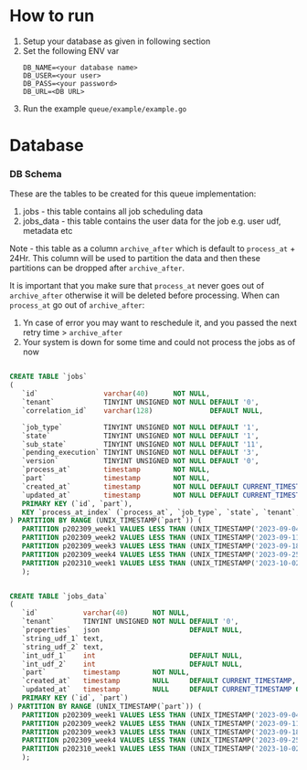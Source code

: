 # How to run

1. Setup your database as given in following section
2. Set the following ENV var
   ```
   DB_NAME=<your database name>
   DB_USER=<your user>
   DB_PASS=<your password>
   DB_URL=<DB URL>
   ```
3. Run the example `queue/example/example.go`

# Database

### DB Schema

These are the tables to be created for this queue implementation:

1. jobs - this table contains all job scheduling data
2. jobs_data - this table contains the user data for the job e.g. user udf, metadata etc

Note - this table as a column `archive_after` which is default to `process_at` + 24Hr. This column
will be used to partition the data and then these partitions can be dropped after `archive_after`.

It is important that you make sure that  `process_at` never goes out of `archive_after` otherwise
it will be deleted before processing.
When can `process_at` go out of `archive_after`:

1. Yn case of error you may want to reschedule it, and you passed the next retry time > `archive_after`
2. Your system is down for some time and could not process the jobs as of now

```sql

CREATE TABLE `jobs`
(
   `id`                varchar(40)      NOT NULL,
   `tenant`            TINYINT UNSIGNED NOT NULL DEFAULT '0',
   `correlation_id`    varchar(128)              DEFAULT NULL,

   `job_type`          TINYINT UNSIGNED NOT NULL DEFAULT '1',
   `state`             TINYINT UNSIGNED NOT NULL DEFAULT '1',
   `sub_state`         TINYINT UNSIGNED NOT NULL DEFAULT '11',
   `pending_execution` TINYINT UNSIGNED NOT NULL DEFAULT '3',
   `version`           TINYINT UNSIGNED NOT NULL DEFAULT '0',
   `process_at`        timestamp        NOT NULL,
   `part`              timestamp        NOT NULL,
   `created_at`        timestamp        NOT NULL DEFAULT CURRENT_TIMESTAMP,
   `updated_at`        timestamp        NOT NULL DEFAULT CURRENT_TIMESTAMP ON UPDATE CURRENT_TIMESTAMP,
   PRIMARY KEY (`id`, `part`),
   KEY `process_at_index` (`process_at`, `job_type`, `state`, `tenant`, `pending_execution`)
) PARTITION BY RANGE (UNIX_TIMESTAMP(`part`)) (
   PARTITION p202309_week1 VALUES LESS THAN (UNIX_TIMESTAMP('2023-09-04')), -- Week 1 (Sep 2023)
   PARTITION p202309_week2 VALUES LESS THAN (UNIX_TIMESTAMP('2023-09-11')), -- Week 2 (Sep 2023)
   PARTITION p202309_week3 VALUES LESS THAN (UNIX_TIMESTAMP('2023-09-18')), -- Week 3 (Sep 2023)
   PARTITION p202309_week4 VALUES LESS THAN (UNIX_TIMESTAMP('2023-09-25')), -- Week 4 (Sep 2023)
   PARTITION p202310_week1 VALUES LESS THAN (UNIX_TIMESTAMP('2023-10-02'))
   );


CREATE TABLE `jobs_data`
(
   `id`           varchar(40)      NOT NULL,
   `tenant`       TINYINT UNSIGNED NOT NULL DEFAULT '0',
   `properties`   json                      DEFAULT NULL,
   `string_udf_1` text,
   `string_udf_2` text,
   `int_udf_1`    int                       DEFAULT NULL,
   `int_udf_2`    int                       DEFAULT NULL,
   `part`         timestamp        NOT NULL,
   `created_at`   timestamp        NULL     DEFAULT CURRENT_TIMESTAMP,
   `updated_at`   timestamp        NULL     DEFAULT CURRENT_TIMESTAMP ON UPDATE CURRENT_TIMESTAMP,
   PRIMARY KEY (`id`, `part`)
) PARTITION BY RANGE (UNIX_TIMESTAMP(`part`)) (
   PARTITION p202309_week1 VALUES LESS THAN (UNIX_TIMESTAMP('2023-09-04')), -- Week 1 (Sep 2023)
   PARTITION p202309_week2 VALUES LESS THAN (UNIX_TIMESTAMP('2023-09-11')), -- Week 2 (Sep 2023)
   PARTITION p202309_week3 VALUES LESS THAN (UNIX_TIMESTAMP('2023-09-18')), -- Week 3 (Sep 2023)
   PARTITION p202309_week4 VALUES LESS THAN (UNIX_TIMESTAMP('2023-09-25')), -- Week 4 (Sep 2023)
   PARTITION p202310_week1 VALUES LESS THAN (UNIX_TIMESTAMP('2023-10-02'))
   );
```